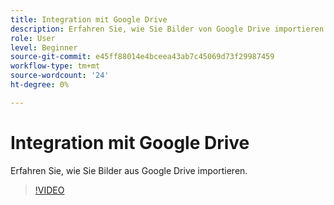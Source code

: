 ```yaml
---
title: Integration mit Google Drive
description: Erfahren Sie, wie Sie Bilder von Google Drive importieren.
role: User
level: Beginner
source-git-commit: e45ff88014e4bceea43ab7c45069d73f29987459
workflow-type: tm+mt
source-wordcount: '24'
ht-degree: 0%

---
```


# Integration mit Google Drive

Erfahren Sie, wie Sie Bilder aus Google Drive importieren.

>[!VIDEO](https://video.tv.adobe.com/v/3420219?quality=12&learn=on&hidetitle=true)
